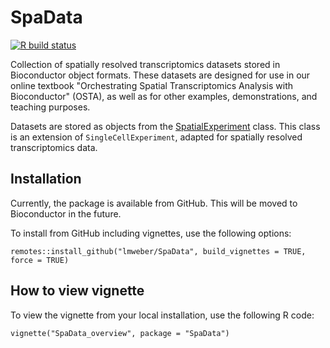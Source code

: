 # SpaData

[![R build status](https://github.com/lmweber/SpaData/workflows/R-CMD-check/badge.svg)](https://github.com/lmweber/SpaData/actions)

Collection of spatially resolved transcriptomics datasets stored in Bioconductor object formats. These datasets are designed for use in our online textbook "Orchestrating Spatial Transcriptomics Analysis with Bioconductor" (OSTA), as well as for other examples, demonstrations, and teaching purposes.

Datasets are stored as objects from the [SpatialExperiment](https://bioconductor.org/packages/SpatialExperiment) class. This class is an extension of `SingleCellExperiment`, adapted for spatially resolved transcriptomics data.


## Installation

Currently, the package is available from GitHub. This will be moved to Bioconductor in the future.

To install from GitHub including vignettes, use the following options:

```
remotes::install_github("lmweber/SpaData", build_vignettes = TRUE, force = TRUE)
```


## How to view vignette

To view the vignette from your local installation, use the following R code:

```
vignette("SpaData_overview", package = "SpaData")
```

